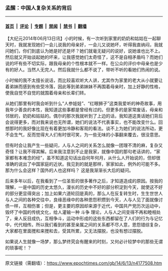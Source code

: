 ### 孟醒：中国人复杂关系的背后

---

#### [首页](../../../..?n4177508) &nbsp;|&nbsp; [评论](../../../../../epoch-comment?n4177508) &nbsp;|&nbsp; [专题](../../../../../epoch-special?n4177508) &nbsp;|&nbsp; [禁闻](../../../../../epoch-news?n4177508) &nbsp;|&nbsp; [禁书](../../../../../books?n4177508) &nbsp;|&nbsp; [翻墙](https://github.com/gfw-breaker/nogfw/blob/master/README.md?n4177508)


<div class="post_content" id="artbody" itemprop="articleBody">
 <!-- article content begin -->
 <p>
  【大纪元2014年06月13日讯】小的时候，有一次听到家里的奶奶和姑姑在一起聊天时，我就发现她们一会儿说我的母亲好，一会儿又说她坏，听得我直纳闷，我就问她们，你们到底认为她是好还是坏？她们就毫无疑问的说好，说她谁也比不上。然后就又开始谈起她的坏来，让我感觉她们太奇怪了，这不是自相矛盾吗？而她们说的坏有些不切实际，跟我母亲的个性根本就不一样。在公众的评价中母亲也是少有的好人。当然人无完人。然后我就什么都不说了，带听不听的看她们热闹的说。
 </p>
 <p>
  小时候的我不太擅长说话，而比较喜欢听大人讲，尤其作为家里的老大从小就要让着弟妹而感到有些受冷落，因此等到弟弟妹妹不再围着母亲时，加上好静的性格，使我自觉不自觉的就围着母亲和长辈们转。
 </p>
 <p>
  从她们那里有时我会听到什么“人参娃娃”、“红眼狮子”这类我爱听的神奇故事，用我年少善良的本性，我知道这些事都是曾经有过的。但更多的是家常废话，母亲和邻居的，奶奶和姑姑的。偶尔的那次我就听到了上边的话，我知道这类话她们背后会说得更多，而对我来说也无所谓，她们的说法不代表事实，也不能改变什么。回想那时的我好像比现在有着更加冷静和客观的看法。谈不上为她们的说法所动，更不会生气，反而觉得大人们有时很可笑，为一些无味的小事翻来覆去，很没意思。
 </p>
 <p>
  但有时会让我产生一些疑问，人与人之间的关系怎么就像一团理不清的麻，复杂又奇怪？让我不得其解。后来我注意到不止是我家，就像中国的那句老话讲的，“家家都有本难念的经”，虽不知道这句话出自何年何月，从什么人开始说的，但却很准确的说出了中国家庭的近状。我见到的就是那样，家家如此，例外的可能不多。那为什么会这样？国外的人也这样吗？ 这是我渐渐长大后的疑问。
 </p>
 <p>
  后来多年以后，在我看到了一位圣哲的很多著作之后，才知道造成的原因。按我的理解，一是中国的历史太悠久，漫长的历史中不好的部分积淀到今天，就使这不好的部分更显得突出；加上如果六道轮回是真的，那么人在反复转生时，生生世世人与人之间的各种交往中，良缘恶缘中的各种恩怨积攒到今天，人与人见了面就像讨债一样，互相伤害；但是，更主要的原因却来源于近代，中国共产党历次运动中，毁坏了中国的传统文化，给人灌输一种
  <ok href="https://www.epochtimes.com/gb/tag/%E6%96%97%E4%BA%89.html">
   斗争
  </ok>
  理论，人与人之间变得不再和睦相处了，亲人反目成仇，互相争斗，运动中形成的这些东西都留在了人们的行为与记忆中，代代相传。所以我们看到的甚至亲属之间的关系都不尽人意，恩怨错综复杂，大家都在里面搅和来搅和去，受其所累，又无法摆脱，也没有想过摆脱。
 </p>
 <p>
  如果说人生就像一场梦，那么梦终究会有醒来的时刻，又何必计较梦中的那些无谓的琐事呢！？
 </p>
 <!-- article content end -->
 <div id="below_article_ad">
 </div>
</div>


---

原文链接（需翻墙）：https://www.epochtimes.com/gb/14/6/13/n4177508.htm